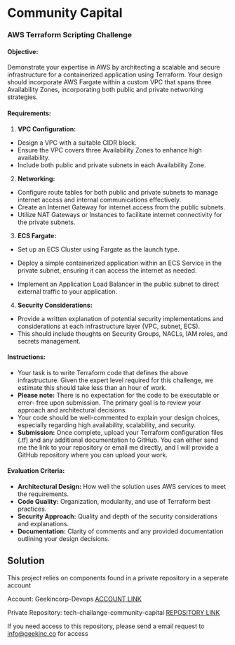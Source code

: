 # Community Capital

### AWS Terraform Scripting Challenge

#### Objective:
Demonstrate your expertise in AWS by architecting a scalable and secure infrastructure
for a containerized application using Terraform. Your design should incorporate AWS
Fargate within a custom VPC that spans three Availability Zones, incorporating both
public and private networking strategies.

#### Requirements:

1. **VPC Configuration:**
- Design a VPC with a suitable CIDR block.
- Ensure the VPC covers three Availability Zones to enhance high availability.
- Include both public and private subnets in each Availability Zone.

2. **Networking:**
- Configure route tables for both public and private subnets to manage internet access
and internal communications effectively.
- Create an Internet Gateway for internet access from the public subnets.
- Utilize NAT Gateways or Instances to facilitate internet connectivity for the private
subnets.

3. **ECS Fargate:**
- Set up an ECS Cluster using Fargate as the launch type.
- Deploy a simple containerized application within an ECS Service in the private
subnet, ensuring it can access the internet as needed.

- Implement an Application Load Balancer in the public subnet to direct external traffic
to your application.

4. **Security Considerations:**
- Provide a written explanation of potential security implementations and
considerations at each infrastructure layer (VPC, subnet, ECS).
- This should include thoughts on Security Groups, NACLs, IAM roles, and secrets
management.

#### Instructions:

- Your task is to write Terraform code that defines the above infrastructure. Given the
expert level required for this challenge, we estimate this should take less than an hour
of work.
- **Please note:** There is no expectation for the code to be executable or error-
free upon submission. The primary goal is to review your approach and
architectural decisions.
- Your code should be well-commented to explain your design choices, especially
regarding high availability, scalability, and security.
- **Submission:** Once complete, upload your Terraform configuration files (.tf) and any
additional documentation to GitHub. You can either send me the link to your repository
or email me directly, and I will provide a GitHub repository where you can upload your
work.

#### Evaluation Criteria:
- **Architectural Design:** How well the solution uses AWS services to meet the
requirements.
- **Code Quality:** Organization, modularity, and use of Terraform best practices.
- **Security Approach:** Quality and depth of the security considerations and
explanations.
- **Documentation:** Clarity of comments and any provided documentation outlining
your design decisions.

## Solution
This project relies on components found in a private repository in a seperate account

Account: Geekincorp-Devops [ACCOUNT LINK](https://github.com/geekincorp-devops)

Private Repository: tech-challange-community-capital [REPOSITORY LINK](https://github.com/geekincorp-devops/tech-challange-community-capital)

If you need access to this repository, please send a email request to info@geekinc.co for access 

